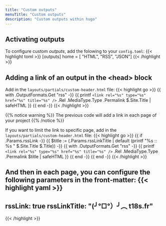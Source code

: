 ```yaml
---
title: "Custom outputs"
menuTitle: "Custom outputs"
description: "Custom outputs within hugo"
---
```


## Activating outputs

To configure custom *outputs*, add the folowing to your `config.toml`:
{{< highlight toml >}}
[outputs]
home = [ "HTML", "RSS", "JSON"]
{{< /highlight >}}

## Adding a link of an output in the \<head\> block

Add in the `layouts/partials/custom-header.html` file:
{{< highlight go >}}
{{ with .OutputFormats.Get "rss" -}}
    {{ printf `<link rel="%s" type="%s" href="%s" title="%s" />` .Rel .MediaType.Type .Permalink $.Site.Title | safeHTML }}
{{ end -}}
{{< /highlight >}}

{{% notice warning %}}
The previous code will add a link in each page of your project
{{% /notice %}}

If you want to limit the link to specific page, add in the `layouts/partials/custom-header.html` file:
{{< highlight go >}}
{{ if .Params.rssLink -}}
    {{ $title := (.Params.rssLinkTitle | default (printf "%s :: %s " $.Site.Title $.Title)) -}}
    {{ with .OutputFormats.Get "rss" -}}
        {{ printf `<link rel="%s" type="%s" href="%s" title="%s" />` .Rel .MediaType.Type .Permalink $title | safeHTML }}
    {{ end -}}
{{ end -}}
{{< /highlight >}}

And then in each page, you can configure the following parameters in the **front-matter**:
{{< highlight yaml >}}
---
rssLink: true
rssLinkTitle: "(╯°□°）╯︵ t18s.fr"
---
{{< /highlight >}}
